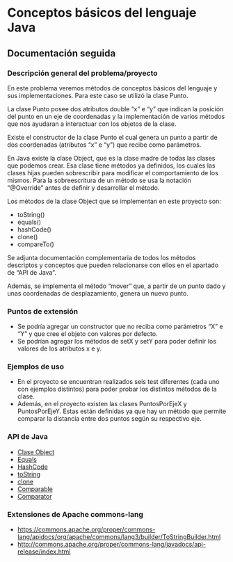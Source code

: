 ﻿# Conceptos básicos del lenguaje Java

## Documentación seguida

### Descripción general del problema/proyecto
En este problema veremos métodos de conceptos básicos del lenguaje y sus implementaciones. Para este caso se utilizó la clase Punto.

La clase Punto posee dos atributos double “x” e “y” que indican la posición del punto en un eje de coordenadas y la implementación de varios métodos que nos ayudaran a interactuar con los objetos de la clase.

Existe el constructor de la clase Punto el cual genera un punto a partir de dos coordenadas (atributos “x” e “y”) que recibe como parámetros.

En Java existe la clase Object, que es la clase madre de todas las clases que podemos crear. Esa clase tiene métodos ya definidos, los cuales las clases hijas pueden sobrescribir para modificar el comportamiento de los mismos. Para la sobreescritura de un método se usa la notación “@Override” antes de definir y desarrollar el método.

Los métodos de la clase Object que se implementan en este proyecto son: 
- toString()  
- equals()
- hashCode()
- clone()
- compareTo()

Se adjunta documentación complementaria de todos los métodos descriptos y conceptos que pueden relacionarse con ellos en el apartado de “API de Java”.

Además, se implementa el método “mover” que, a partir de un punto dado y unas coordenadas de desplazamiento, genera un nuevo punto.

### Puntos de extensión
* Se podría agregar un constructor que no reciba como parámetros “X” e “Y” y que cree el objeto con valores por defecto.
* Se podrían agregar los métodos de setX y setY para poder definir los valores de los atributos x e y.

### Ejemplos de uso
* En el proyecto se encuentran realizados seis test diferentes (cada uno con ejemplos distintos) para poder probar los distintos métodos de la clase. 
* Además, en el proyecto existen las clases PuntosPorEjeX y PuntosPorEjeY. Estas están definidas ya que hay un método que permite comparar la distancia entre dos puntos según su respectivo eje.

### API de Java

* [Clase Object](https://docs.oracle.com/javase/10/docs/api/java/lang/Object.html)
* [Equals](https://docs.oracle.com/javase/10/docs/api/java/lang/Object.html#equals(java.lang.Object))
* [HashCode](https://docs.oracle.com/javase/10/docs/api/java/lang/Object.html#hashCode())
* [toString](https://docs.oracle.com/javase/10/docs/api/java/lang/Object.html#toString())
* [clone](https://docs.oracle.com/javase/10/docs/api/java/lang/Object.html#clone())
* [Comparable](https://docs.oracle.com/javase/10/docs/api/java/lang/Comparable.html)
* [Comparator](https://docs.oracle.com/javase/10/docs/api/java/util/Comparator.html)

### Extensiones de Apache commons-lang

* <https://commons.apache.org/proper/commons-lang/apidocs/org/apache/commons/lang3/builder/ToStringBuilder.html>
* <http://commons.apache.org/proper/commons-lang/javadocs/api-release/index.html>
